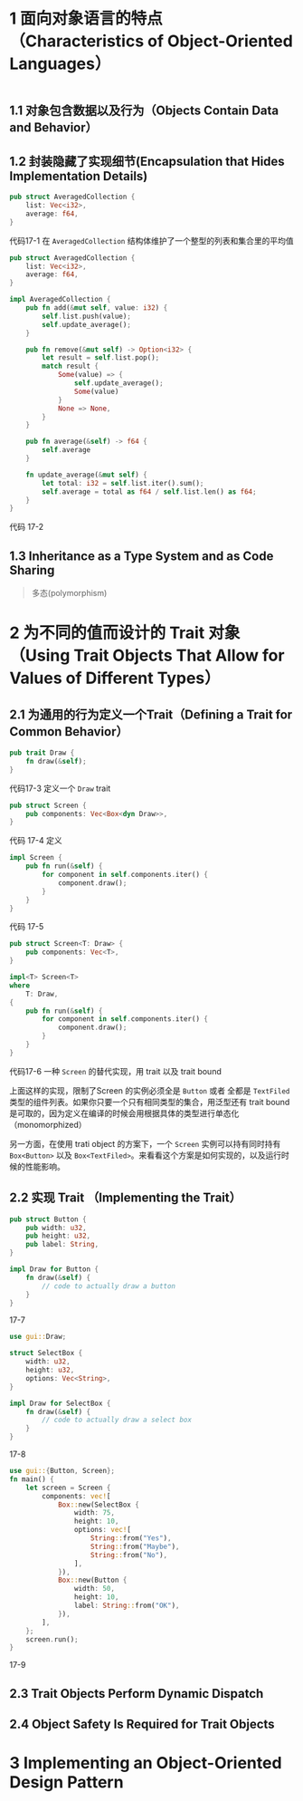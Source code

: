 



# 1 面向对象语言的特点（Characteristics of Object-Oriented Languages）

```rust

```
## 1.1 对象包含数据以及行为（Objects Contain Data and Behavior）


## 1.2 封装隐藏了实现细节(Encapsulation that Hides Implementation Details)

```rust
pub struct AveragedCollection { 
    list: Vec<i32>, 
    average: f64, 
} 
```
代码17-1 在 `AveragedCollection` 结构体维护了一个整型的列表和集合里的平均值

```rust
pub struct AveragedCollection {
    list: Vec<i32>,
    average: f64,
}

impl AveragedCollection {
    pub fn add(&mut self, value: i32) {
        self.list.push(value);
        self.update_average();
    }

    pub fn remove(&mut self) -> Option<i32> {
        let result = self.list.pop();
        match result {
            Some(value) => {
                self.update_average();
                Some(value)
            }
            None => None,
        }
    }

    pub fn average(&self) -> f64 {
        self.average
    }

    fn update_average(&mut self) {
        let total: i32 = self.list.iter().sum();
        self.average = total as f64 / self.list.len() as f64;
    }
}
```
代码 17-2


## 1.3 Inheritance as a Type System and as Code Sharing

> 多态(polymorphism)
>
>
> 
> 

# 2 为不同的值而设计的 Trait 对象（Using Trait Objects That Allow for Values of Different Types）

## 2.1 为通用的行为定义一个Trait（Defining a Trait for Common Behavior）
```rust
pub trait Draw {
    fn draw(&self);
}
```
代码17-3 定义一个 `Draw` trait



```rust
pub struct Screen {
    pub components: Vec<Box<dyn Draw>>,
}
```
代码 17-4 定义


```rust
impl Screen {
    pub fn run(&self) {
        for component in self.components.iter() {
            component.draw();
        }
    }
}
```
代码 17-5 

```rust
pub struct Screen<T: Draw> {
    pub components: Vec<T>,
}

impl<T> Screen<T>
where
    T: Draw,
{
    pub fn run(&self) {
        for component in self.components.iter() {
            component.draw();
        }
    }
}
```
代码17-6 一种 `Screen` 的替代实现，用 trait 以及 trait bound

上面这样的实现，限制了Screen 的实例必须全是 `Button` 或者 全都是 `TextFiled`类型的组件列表。如果你只要一个只有相同类型的集合，用泛型还有 trait bound 是可取的，因为定义在编译的时候会用根据具体的类型进行单态化（monomorphized）

另一方面，在使用 trati object 的方案下，一个 `Screen` 实例可以持有同时持有`Box<Button>` 以及 `Box<TextFiled>`。来看看这个方案是如何实现的，以及运行时候的性能影响。


## 2.2 实现 Trait （Implementing the Trait）
```rust
pub struct Button {
    pub width: u32,
    pub height: u32,
    pub label: String,
}

impl Draw for Button {
    fn draw(&self) {
        // code to actually draw a button
    }
}
```
17-7 



```rust
use gui::Draw;

struct SelectBox {
    width: u32,
    height: u32,
    options: Vec<String>,
}

impl Draw for SelectBox {
    fn draw(&self) {
        // code to actually draw a select box
    }
}
```
17-8 


```rust
use gui::{Button, Screen};
fn main() {
    let screen = Screen {
        components: vec![
            Box::new(SelectBox {
                width: 75,
                height: 10,
                options: vec![
                    String::from("Yes"),
                    String::from("Maybe"),
                    String::from("No"),
                ],
            }),
            Box::new(Button {
                width: 50,
                height: 10,
                label: String::from("OK"),
            }),
        ],
    };
    screen.run();
}
```
17-9 

## 2.3 Trait Objects Perform Dynamic Dispatch

## 2.4 Object Safety Is Required for Trait Objects
# 3 Implementing an Object-Oriented Design Pattern


